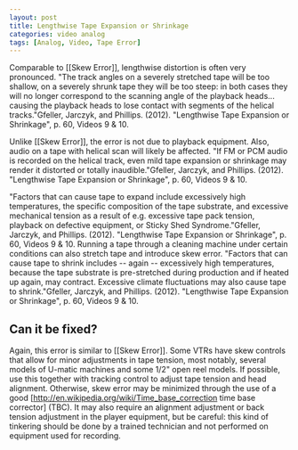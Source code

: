```yaml
---
layout: post
title: Lengthwise Tape Expansion or Shrinkage
categories: video analog
tags: [Analog, Video, Tape Error]
---
```


Comparable to [[Skew Error]], lengthwise distortion is often very pronounced. "The track angles on a severely stretched tape will be too shallow, on a severely shrunk tape they will be too steep: in both cases they will no longer correspond to the scanning angle of the playback heads... causing the playback heads to lose contact with segments of the helical tracks."<ref>Gfeller, Jarczyk, and Phillips. (2012). "Lengthwise Tape Expansion or Shrinkage", p. 60, Videos 9 & 10. </ref>

Unlike [[Skew Error]], the error is not due to playback equipment. Also, audio on a tape with helical scan will likely be affected. "If FM or PCM audio is recorded on the helical track, even mild tape expansion or shrinkage may render it distorted or totally inaudible."<ref>Gfeller, Jarczyk, and Phillips. (2012). "Lengthwise Tape Expansion or Shrinkage", p. 60, Videos 9 & 10. </ref>

"Factors that can cause tape to expand include excessively high temperatures, the specific composition of the tape substrate, and excessive mechanical tension as a result of e.g. excessive tape pack tension, playback on defective equipment, or Sticky Shed Syndrome."<ref>Gfeller, Jarczyk, and Phillips. (2012). "Lengthwise Tape Expansion or Shrinkage", p. 60, Videos 9 & 10.</ref>  Running a tape through a cleaning machine under certain conditions can also stretch tape and introduce skew error. "Factors that can cause tape to shrink includes -- again -- excessively high temperatures, because the tape substrate is pre-stretched during production and if heated up again, may contract. Excessive climate fluctuations may also cause tape to shrink."<ref>Gfeller, Jarczyk, and Phillips. (2012). "Lengthwise Tape Expansion or Shrinkage", p. 60, Videos 9 & 10. </ref>

## Can it be fixed?
Again, this error is similar to [[Skew Error]]. Some VTRs have skew controls that allow for minor adjustments in tape tension, most notably, several models of U-matic machines and some 1/2" open reel models. If possible, use this together with tracking control to adjust tape tension and head alignment. Otherwise, skew error may be minimized through the use of a good [http://en.wikipedia.org/wiki/Time_base_correction  time base corrector] (TBC). It may also require an alignment adjustment or back tension adjustment in the player equipment, but be careful: this kind of tinkering should be done by a trained technician and not performed on equipment used for recording.
